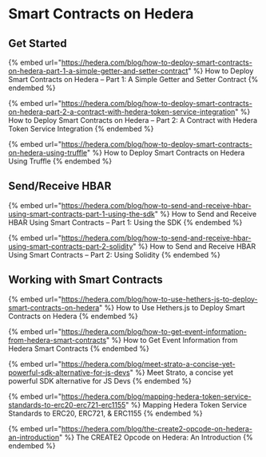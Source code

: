 # Smart Contracts on Hedera

## Get Started

{% embed url="https://hedera.com/blog/how-to-deploy-smart-contracts-on-hedera-part-1-a-simple-getter-and-setter-contract" %}
How to Deploy Smart Contracts on Hedera – Part 1: A Simple Getter and Setter Contract
{% endembed %}

{% embed url="https://hedera.com/blog/how-to-deploy-smart-contracts-on-hedera-part-2-a-contract-with-hedera-token-service-integration" %}
How to Deploy Smart Contracts on Hedera – Part 2: A Contract with Hedera Token Service Integration
{% endembed %}

{% embed url="https://hedera.com/blog/how-to-deploy-smart-contracts-on-hedera-using-truffle" %}
How to Deploy Smart Contracts on Hedera Using Truffle
{% endembed %}

## Send/Receive HBAR

{% embed url="https://hedera.com/blog/how-to-send-and-receive-hbar-using-smart-contracts-part-1-using-the-sdk" %}
How to Send and Receive HBAR Using Smart Contracts – Part 1: Using the SDK
{% endembed %}

{% embed url="https://hedera.com/blog/how-to-send-and-receive-hbar-using-smart-contracts-part-2-solidity" %}
How to Send and Receive HBAR Using Smart Contracts – Part 2: Using Solidity
{% endembed %}

## Working with Smart Contracts

{% embed url="https://hedera.com/blog/how-to-use-hethers-js-to-deploy-smart-contracts-on-hedera" %}
How to Use Hethers.js to Deploy Smart Contracts on Hedera
{% endembed %}

{% embed url="https://hedera.com/blog/how-to-get-event-information-from-hedera-smart-contracts" %}
How to Get Event Information from Hedera Smart Contracts
{% endembed %}

{% embed url="https://hedera.com/blog/meet-strato-a-concise-yet-powerful-sdk-alternative-for-js-devs" %}
Meet Strato, a concise yet powerful SDK alternative for JS Devs
{% endembed %}

{% embed url="https://hedera.com/blog/mapping-hedera-token-service-standards-to-erc20-erc721-erc1155" %}
Mapping Hedera Token Service Standards to ERC20, ERC721, & ERC1155
{% endembed %}

{% embed url="https://hedera.com/blog/the-create2-opcode-on-hedera-an-introduction" %}
The CREATE2 Opcode on Hedera: An Introduction
{% endembed %}
